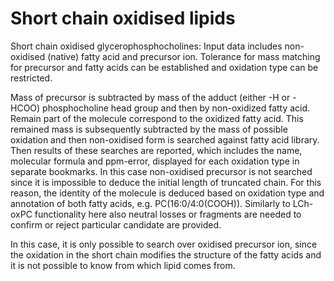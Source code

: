 # Short chain oxidised lipids

Short chain oxidised glycerophosphocholines: Input data includes non-oxidised (native) fatty acid and precursor ion. Tolerance for mass matching for precursor and fatty acids can be established and oxidation type can be restricted.

Mass of precursor is subtracted by mass of the adduct (either -H or -HCOO) phosphocholine head group and then by non-oxidized fatty acid. Remain part of the molecule correspond to the oxidized fatty acid. This remained mass is subsequently subtracted by the mass of possible oxidation and then non-oxidised form is searched against fatty acid library. Then results of these searches are reported, which includes the name, molecular formula and ppm-error, displayed for each oxidation type in separate bookmarks. In this case non-oxidised precursor is not searched since it is impossible to deduce the initial length of truncated chain. For this reason, the identity of the molecule is deduced based on oxidation type and annotation of both fatty acids, e.g. PC(16:0/4:0(COOH)). Similarly to LCh-oxPC functionality here also neutral losses or fragments are needed to confirm or reject particular candidate are provided. 

In this case, it is only possible to search over oxidised precursor ion, since the oxidation in the short chain modifies the structure of the fatty acids and it is not possible to know from which lipid comes from. 
